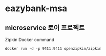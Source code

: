 # eazybank-msa
microservice 토이 프로젝트
---
Zipkin Docker command
```
docker run -d -p 9411:9411 openzipkin/zipkin
```
